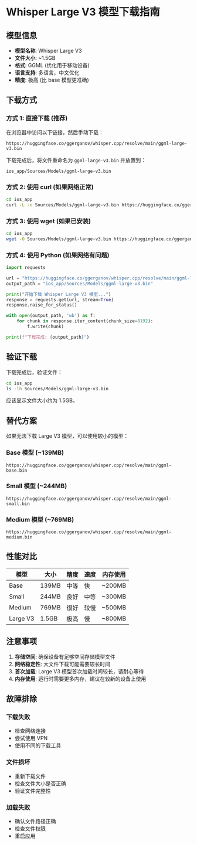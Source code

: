 # Whisper Large V3 模型下载指南

## 模型信息

- **模型名称**: Whisper Large V3
- **文件大小**: ~1.5GB
- **格式**: GGML (优化用于移动设备)
- **语言支持**: 多语言，中文优化
- **精度**: 极高 (比 base 模型更准确)

## 下载方式

### 方式 1: 直接下载 (推荐)

在浏览器中访问以下链接，然后手动下载：

```
https://huggingface.co/ggerganov/whisper.cpp/resolve/main/ggml-large-v3.bin
```

下载完成后，将文件重命名为 `ggml-large-v3.bin` 并放置到：
```
ios_app/Sources/Models/ggml-large-v3.bin
```

### 方式 2: 使用 curl (如果网络正常)

```bash
cd ios_app
curl -L -o Sources/Models/ggml-large-v3.bin https://huggingface.co/ggerganov/whisper.cpp/resolve/main/ggml-large-v3.bin
```

### 方式 3: 使用 wget (如果已安装)

```bash
cd ios_app
wget -O Sources/Models/ggml-large-v3.bin https://huggingface.co/ggerganov/whisper.cpp/resolve/main/ggml-large-v3.bin
```

### 方式 4: 使用 Python (如果网络有问题)

```python
import requests

url = "https://huggingface.co/ggerganov/whisper.cpp/resolve/main/ggml-large-v3.bin"
output_path = "ios_app/Sources/Models/ggml-large-v3.bin"

print("开始下载 Whisper Large V3 模型...")
response = requests.get(url, stream=True)
response.raise_for_status()

with open(output_path, 'wb') as f:
    for chunk in response.iter_content(chunk_size=8192):
        f.write(chunk)

print(f"下载完成: {output_path}")
```

## 验证下载

下载完成后，验证文件：

```bash
cd ios_app
ls -lh Sources/Models/ggml-large-v3.bin
```

应该显示文件大小约为 1.5GB。

## 替代方案

如果无法下载 Large V3 模型，可以使用较小的模型：

### Base 模型 (~139MB)
```
https://huggingface.co/ggerganov/whisper.cpp/resolve/main/ggml-base.bin
```

### Small 模型 (~244MB)
```
https://huggingface.co/ggerganov/whisper.cpp/resolve/main/ggml-small.bin
```

### Medium 模型 (~769MB)
```
https://huggingface.co/ggerganov/whisper.cpp/resolve/main/ggml-medium.bin
```

## 性能对比

| 模型 | 大小 | 精度 | 速度 | 内存使用 |
|------|------|------|------|----------|
| Base | 139MB | 中等 | 快 | ~200MB |
| Small | 244MB | 良好 | 中等 | ~300MB |
| Medium | 769MB | 很好 | 较慢 | ~500MB |
| Large V3 | 1.5GB | 极高 | 慢 | ~800MB |

## 注意事项

1. **存储空间**: 确保设备有足够空间存储模型文件
2. **网络稳定性**: 大文件下载可能需要较长时间
3. **首次加载**: Large V3 模型首次加载时间较长，请耐心等待
4. **内存使用**: 运行时需要更多内存，建议在较新的设备上使用

## 故障排除

### 下载失败
- 检查网络连接
- 尝试使用 VPN
- 使用不同的下载工具

### 文件损坏
- 重新下载文件
- 检查文件大小是否正确
- 验证文件完整性

### 加载失败
- 确认文件路径正确
- 检查文件权限
- 重启应用
